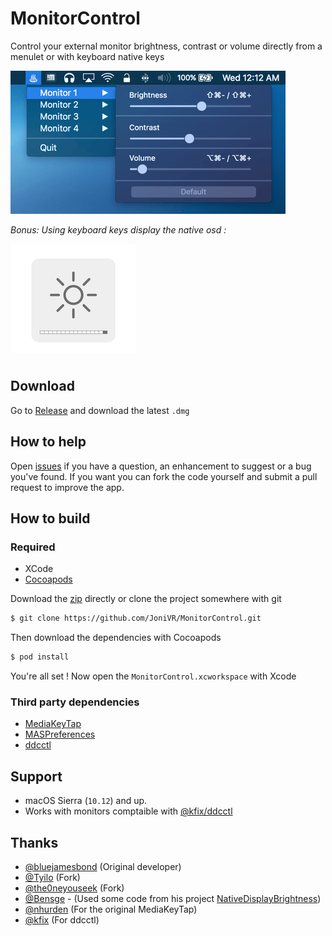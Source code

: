 # MonitorControl

Control your external monitor brightness, contrast or volume directly from a menulet or with keyboard native keys

![MonitorControl menulet](./.github/menulet.png)

*Bonus: Using keyboard keys display the native osd :*

![MonitorControl OSD](./.github/osd.png)


## Download

Go to [Release](https://github.com/JoniVR/MonitorControl/releases/latest) and download the latest `.dmg`

## How to help

Open [issues](./issues) if you have a question, an enhancement to suggest or a bug you've found. If you want you can fork the code yourself and submit a pull request to improve the app.

## How to build

### Required

- XCode
- [Cocoapods](https://cocoapods.org/)

Download the [zip](https://github.com/JoniVR/MonitorControl/archive/master.zip) directly or clone the project somewhere with git

```sh
$ git clone https://github.com/JoniVR/MonitorControl.git
```

Then download the dependencies with Cocoapods

```sh
$ pod install
```

You're all set ! Now open the `MonitorControl.xcworkspace` with Xcode

### Third party dependencies

- [MediaKeyTap](https://github.com/JoniVR/MediaKeyTap)
- [MASPreferences](https://github.com/JoniVR/MASPreferences)
- [ddcctl](https://github.com/kfix/ddcctl)

## Support
- macOS Sierra (`10.12`) and up.
- Works with monitors comptaible with [@kfix/ddcctl](https://github.com/kfix/ddcctl)

## Thanks
- [@bluejamesbond](https://github.com/bluejamesbond/) (Original developer)
- [@Tyilo](https://github.com/Tyilo/) (Fork)
- [@the0neyouseek](https://github.com/the0neyouseek) (Fork)
- [@Bensge](https://github.com/Bensge/) - (Used some code from his project [NativeDisplayBrightness](https://github.com/Bensge/NativeDisplayBrightness))
- [@nhurden](https://github.com/nhurden/) (For the original MediaKeyTap)
- [@kfix](https://github.com/kfix/ddcctl) (For ddcctl)
